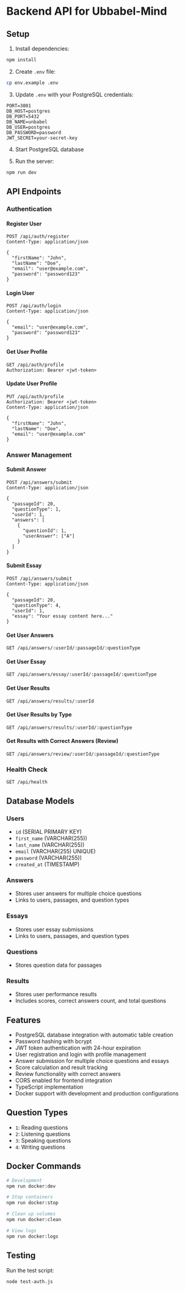 # Backend API for Ubbabel-Mind

## Setup

1. Install dependencies:
```bash
npm install
```

2. Create `.env` file:
```bash
cp env.example .env
```

3. Update `.env` with your PostgreSQL credentials:
```
PORT=3001
DB_HOST=postgres
DB_PORT=5432
DB_NAME=unbabel
DB_USER=postgres
DB_PASSWORD=password
JWT_SECRET=your-secret-key
```

4. Start PostgreSQL database

5. Run the server:
```bash
npm run dev
```

## API Endpoints

### Authentication

#### Register User
```
POST /api/auth/register
Content-Type: application/json

{
  "firstName": "John",
  "lastName": "Doe",
  "email": "user@example.com",
  "password": "password123"
}
```

#### Login User
```
POST /api/auth/login
Content-Type: application/json

{
  "email": "user@example.com",
  "password": "password123"
}
```

#### Get User Profile
```
GET /api/auth/profile
Authorization: Bearer <jwt-token>
```

#### Update User Profile
```
PUT /api/auth/profile
Authorization: Bearer <jwt-token>
Content-Type: application/json

{
  "firstName": "John",
  "lastName": "Doe",
  "email": "user@example.com"
}
```

### Answer Management

#### Submit Answer
```
POST /api/answers/submit
Content-Type: application/json

{
  "passageId": 20,
  "questionType": 1,
  "userId": 1,
  "answers": [
    {
      "questionId": 1,
      "userAnswer": ["A"]
    }
  ]
}
```

#### Submit Essay
```
POST /api/answers/submit
Content-Type: application/json

{
  "passageId": 20,
  "questionType": 4,
  "userId": 1,
  "essay": "Your essay content here..."
}
```

#### Get User Answers
```
GET /api/answers/:userId/:passageId/:questionType
```

#### Get User Essay
```
GET /api/answers/essay/:userId/:passageId/:questionType
```

#### Get User Results
```
GET /api/answers/results/:userId
```

#### Get User Results by Type
```
GET /api/answers/results/:userId/:questionType
```

#### Get Results with Correct Answers (Review)
```
GET /api/answers/review/:userId/:passageId/:questionType
```

### Health Check
```
GET /api/health
```

## Database Models

### Users
- `id` (SERIAL PRIMARY KEY)
- `first_name` (VARCHAR(255))
- `last_name` (VARCHAR(255))
- `email` (VARCHAR(255) UNIQUE)
- `password` (VARCHAR(255))
- `created_at` (TIMESTAMP)

### Answers
- Stores user answers for multiple choice questions
- Links to users, passages, and question types

### Essays
- Stores user essay submissions
- Links to users, passages, and question types

### Questions
- Stores question data for passages

### Results
- Stores user performance results
- Includes scores, correct answers count, and total questions

## Features

- PostgreSQL database integration with automatic table creation
- Password hashing with bcrypt
- JWT token authentication with 24-hour expiration
- User registration and login with profile management
- Answer submission for multiple choice questions and essays
- Score calculation and result tracking
- Review functionality with correct answers
- CORS enabled for frontend integration
- TypeScript implementation
- Docker support with development and production configurations

## Question Types

- `1`: Reading questions
- `2`: Listening questions
- `3`: Speaking questions
- `4`: Writing questions

## Docker Commands

```bash
# Development
npm run docker:dev

# Stop containers
npm run docker:stop

# Clean up volumes
npm run docker:clean

# View logs
npm run docker:logs
```

## Testing

Run the test script:
```bash
node test-auth.js
``` 